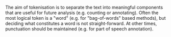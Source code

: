 The aim of tokenisation is to separate the text into meaningful components that are useful for future analysis (e.g. counting or annotating). 
Often the most logical token is a "word" (e.g. for "bag-of-words" based methods), but deciding what constitutes a word is not straight-forward. 
At other times, punctuation should be maintained (e.g. for part of speech annotation). 
